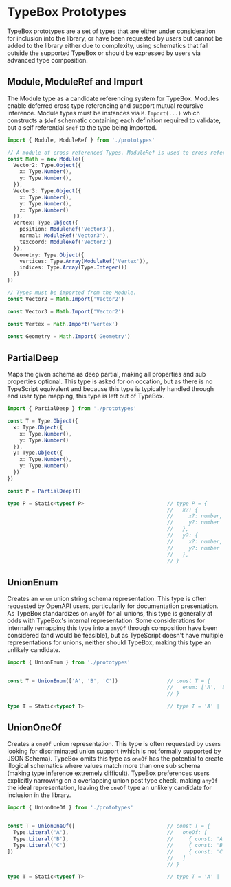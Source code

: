 # TypeBox Prototypes

TypeBox prototypes are a set of types that are either under consideration for inclusion into the library, or have been requested by users but cannot be added to the library either due to complexity, using schematics that fall outside the supported TypeBox or should be expressed by users via advanced type composition.

## Module, ModuleRef and Import 

The Module type as a candidate referencing system for TypeBox. Modules enable deferred cross type referencing and support mutual recursive inference. Module types must be instances via `M.Import(...)` which constructs a `$def` schematic containing each definition required to validate, but a self referential `$ref` to the type being imported.

```typescript
import { Module, ModuleRef } from './prototypes'

// A module of cross referenced Types. ModuleRef is used to cross reference.
const Math = new Module({
  Vector2: Type.Object({
    x: Type.Number(),
    y: Type.Number(),
  }),
  Vector3: Type.Object({
    x: Type.Number(),
    y: Type.Number(),
    z: Type.Number()
  }),
  Vertex: Type.Object({
    position: ModuleRef('Vector3'),
    normal: ModuleRef('Vector3'),
    texcoord: ModuleRef('Vector2')
  }),
  Geometry: Type.Object({
    vertices: Type.Array(ModuleRef('Vertex')),
    indices: Type.Array(Type.Integer())
  })
})

// Types must be imported from the Module.
const Vector2 = Math.Import('Vector2')

const Vector3 = Math.Import('Vector2')

const Vertex = Math.Import('Vertex')

const Geometry = Math.Import('Geometry')
```

## PartialDeep

Maps the given schema as deep partial, making all properties and sub properties optional. This type is asked for on occation, but as there is no TypeScript equivalent and because this type is typically handled through end user type mapping, this type is left out of TypeBox.

```typescript
import { PartialDeep } from './prototypes'

const T = Type.Object({ 
  x: Type.Object({
    x: Type.Number(),
    y: Type.Number()
  }),
  y: Type.Object({
    x: Type.Number(),
    y: Type.Number()
  })
})

const P = PartialDeep(T)

type P = Static<typeof P>                           // type P = {
                                                    //   x?: {
                                                    //     x?: number,
                                                    //     y?: number
                                                    //   },
                                                    //   y?: {
                                                    //     x?: number,
                                                    //     y?: number
                                                    //   },
                                                    // }
```

## UnionEnum

Creates an `enum` union string schema representation. This type is often requested by OpenAPI users, particularily for documentation presentation. As TypeBox standardizes on `anyOf` for all unions, this type is generally at odds with TypeBox's internal representation. Some considerations for internally remapping this type into a `anyOf` through composition have been considered (and would be feasible), but as TypeScript doesn't have multiple representations for unions, neither should TypeBox, making this type an unlikely candidate.

```typescript
import { UnionEnum } from './prototypes'


const T = UnionEnum(['A', 'B', 'C'])                // const T = {
                                                    //   enum: ['A', 'B', 'C']
                                                    // }

type T = Static<typeof T>                           // type T = 'A' | 'B' | 'C'

```
## UnionOneOf

Creates a `oneOf` union representation. This type is often requested by users looking for discriminated union support (which is not formally supported by JSON Schema). TypeBox omits this type as `oneOf` has the potential to create illogical schematics where values match more than one sub schema (making type inference extremely difficult). TypeBox preferences users explicitly narrowing on a overlapping union post type check, making `anyOf` the ideal representation, leaving the `oneOf` type an unlikely candidate for inclusion in the library.


```typescript
import { UnionOneOf } from './prototypes'


const T = UnionOneOf([                              // const T = {
  Type.Literal('A'),                                //   oneOf: [
  Type.Literal('B'),                                //     { const: 'A' },
  Type.Literal('C')                                 //     { const: 'B' },
])                                                  //     { const: 'C' },
                                                    //   ]
                                                    // }

type T = Static<typeof T>                           // type T = 'A' | 'B' | 'C'

```